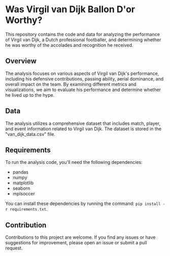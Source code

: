 # Was Virgil van Dijk Ballon D'or Worthy?

This repository contains the code and data for analyzing the performance of Virgil van Dijk, a Dutch professional footballer, and determining whether he was worthy of the accolades and recognition he received.

## Overview

The analysis focuses on various aspects of Virgil van Dijk's performance, including his defensive contributions, passing ability, aerial dominance, and overall impact on the team. By examining different metrics and visualizations, we aim to evaluate his performance and determine whether he lived up to the hype.

## Data

The analysis utilizes a comprehensive dataset that includes match, player, and event information related to Virgil van Dijk. The dataset is stored in the "van_dijk_data.csv" file.

## Requirements

To run the analysis code, you'll need the following dependencies:
- pandas
- numpy
- matplotlib
- seaborn
- mplsoccer

You can install these dependencies by running the command: `pip install -r requirements.txt`.

## Contribution

Contributions to this project are welcome. If you find any issues or have suggestions for improvement, please open an issue or submit a pull request.

